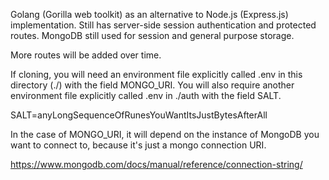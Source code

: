 Golang (Gorilla web toolkit) as an alternative to Node.js (Express.js) implementation. Still has server-side session authentication and protected routes. MongoDB still used for session and general purpose storage. 

More routes will be added over time.

If cloning, you will need an environment file explicitly called .env in this directory (./) with the field MONGO_URI. You will also require another environment file explicitly called .env in ./auth with the field SALT.

SALT=anyLongSequenceOfRunesYouWantItsJustBytesAfterAll

In the case of MONGO_URI, it will depend on the instance of MongoDB you want to connect to, because it's just a mongo connection URI.

https://www.mongodb.com/docs/manual/reference/connection-string/
